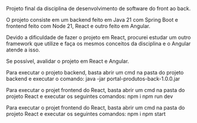 Projeto final da disciplina de desenvolvimento de software do front ao back.

O projeto consiste em um backend feito em Java 21 com Spring Boot e frontend feito com Node 21, React e outro feito em Angular.

Devido a dificuldade de fazer o projeto em React, procurei estudar um outro framework que utilize e faça os mesmos conceitos da disciplina e o Angular atende a isso.

Se possível, avalidar o projeto em React e Angular.

Para executar o projeto backend, basta abrir um cmd na pasta do projeto backend e executar o comando: java -jar portal-produtos-back-1.0.0.jar

Para executar o projet frontend do React, basta abrir um cmd na pasta do projeto React e executar os seguintes comandos:
npm i
npm run dev

Para executar o projet frontend do React, basta abrir um cmd na pasta do projeto React e executar os seguintes comandos:
npm i
npm start
